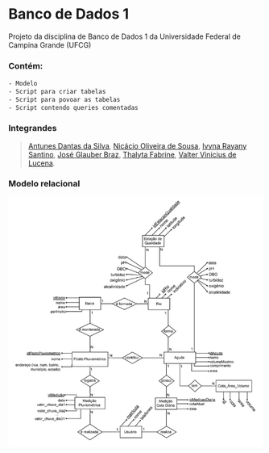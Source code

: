 # Banco de Dados 1
Projeto da disciplina de Banco de Dados 1 da Universidade Federal de Campina Grande (UFCG)

### Contém:
    - Modelo
    - Script para criar tabelas
    - Script para povoar as tabelas
    - Script contendo queries comentadas


### Integrandes
>[Antunes Dantas da Silva](https://github.com/antunesdantass),
[Nicácio Oliveira de Sousa](https://github.com/nicacioliveira),
[Ivyna Rayany Santino](https://github.com/IvynaSantino),
[José Glauber Braz](https://github.com/joseglauberbo),
[Thalyta Fabrine](https://github.com/thalytafabrine),
[Valter Vinicius de Lucena](https://github.com/valterlucena).


### Modelo relacional
![alt text](https://github.com/nicacioliveira/BD_1/blob/master/modelo_relacional.png)
